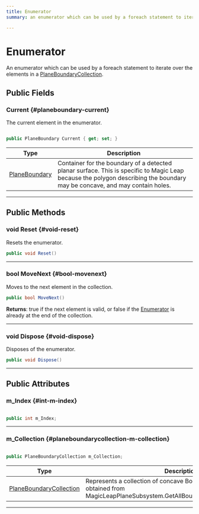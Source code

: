 ```yaml
---
title: Enumerator
summary: an enumerator which can be used by a foreach statement to iterate over the elements in a planeboundarycollection. 

---
```


# Enumerator




An enumerator which can be used by a  foreach  statement to iterate over the elements in a [PlaneBoundaryCollection](/unity-api/api/UnityEngine.XR.MagicLeap/PlanesSubsystem/PlaneBoundaryCollection/UnityEngine.XR.MagicLeap.PlanesSubsystem.PlaneBoundaryCollection.md).   





## Public Fields

### Current {#planeboundary-current}

The current element in the enumerator. 

```csharp

public PlaneBoundary Current { get; set; }

```

| Type | Description  | 
|--|--|
| [PlaneBoundary](/unity-api/api/UnityEngine.XR.MagicLeap/PlanesSubsystem/UnityEngine.XR.MagicLeap.PlanesSubsystem.PlaneBoundary.md) | Container for the boundary of a detected planar surface. This is specific to Magic Leap because the polygon describing the boundary may be concave, and may contain holes.  |





-----------

## Public Methods

### void Reset {#void-reset}

Resets the enumerator. 

```csharp
public void Reset()
```






-----------

### bool MoveNext {#bool-movenext}

Moves to the next element in the collection. 

```csharp
public bool MoveNext()
```






**Returns**:  true  if the next element is valid, or  false  if the [Enumerator](/unity-api/api/UnityEngine.XR.MagicLeap/PlanesSubsystem/PlaneBoundaryCollection/UnityEngine.XR.MagicLeap.PlanesSubsystem.PlaneBoundaryCollection.Enumerator.md) is already at the end of the collection.



-----------

### void Dispose {#void-dispose}

Disposes of the enumerator. 

```csharp
public void Dispose()
```






-----------

## Public Attributes

### m_Index {#int-m-index}

```csharp

public int m_Index;

```






-----------

### m_Collection {#planeboundarycollection-m-collection}

```csharp

public PlaneBoundaryCollection m_Collection;

```

| Type | Description  | 
|--|--|
| [PlaneBoundaryCollection](/unity-api/api/UnityEngine.XR.MagicLeap/PlanesSubsystem/PlaneBoundaryCollection/UnityEngine.XR.MagicLeap.PlanesSubsystem.PlaneBoundaryCollection.md) | Represents a collection of concave  BoundedPlane  boundaries obtained from MagicLeapPlaneSubsystem.GetAllBoundariesForPlane(TrackableId).  |





-----------

